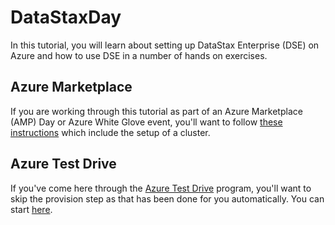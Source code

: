 # DataStaxDay

In this tutorial, you will learn about setting up DataStax Enterprise (DSE) on Azure and how to use DSE in a number of hands on exercises.

## Azure Marketplace
If you are working through this tutorial as part of an Azure Marketplace (AMP) Day or Azure White Glove event, you'll want to follow [these instructions](./Azure%20Marketplace.md) which include the setup of a cluster.

## Azure Test Drive
If you've come here through the [Azure Test Drive](https://azure.orbitera.com/c2m/a/datastax-demo/testdrives/signup?testDrive=757) program, you'll want to skip the provision step as that has been done for you automatically.  You can start [here](./Test%20Drive.md).
